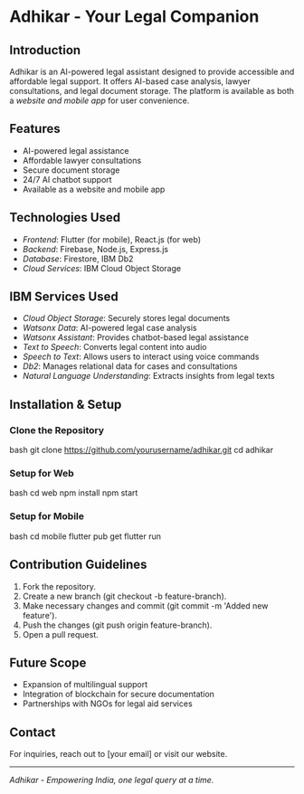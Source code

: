 # Adhikar - Your Legal Companion

## Introduction
Adhikar is an AI-powered legal assistant designed to provide accessible and affordable legal support. It offers AI-based case analysis, lawyer consultations, and legal document storage. The platform is available as both a *website and mobile app* for user convenience.

## Features
- AI-powered legal assistance
- Affordable lawyer consultations
- Secure document storage
- 24/7 AI chatbot support
- Available as a website and mobile app

## Technologies Used
- *Frontend*: Flutter (for mobile), React.js (for web)
- *Backend*: Firebase, Node.js, Express.js
- *Database*: Firestore, IBM Db2
- *Cloud Services*: IBM Cloud Object Storage

## IBM Services Used
- *Cloud Object Storage*: Securely stores legal documents
- *Watsonx Data*: AI-powered legal case analysis
- *Watsonx Assistant*: Provides chatbot-based legal assistance
- *Text to Speech*: Converts legal content into audio
- *Speech to Text*: Allows users to interact using voice commands
- *Db2*: Manages relational data for cases and consultations
- *Natural Language Understanding*: Extracts insights from legal texts

## Installation & Setup

### Clone the Repository
bash
git clone https://github.com/yourusername/adhikar.git
cd adhikar


### Setup for Web
bash
cd web
npm install
npm start


### Setup for Mobile
bash
cd mobile
flutter pub get
flutter run


## Contribution Guidelines
1. Fork the repository.
2. Create a new branch (git checkout -b feature-branch).
3. Make necessary changes and commit (git commit -m 'Added new feature').
4. Push the changes (git push origin feature-branch).
5. Open a pull request.

## Future Scope
- Expansion of multilingual support
- Integration of blockchain for secure documentation
- Partnerships with NGOs for legal aid services

## Contact
For inquiries, reach out to [your email] or visit our website.

---
*Adhikar - Empowering India, one legal query at a time.*

